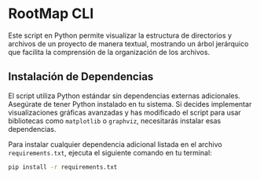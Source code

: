 # RootMap CLI

Este script en Python permite visualizar la estructura de directorios y archivos de un proyecto de manera textual, mostrando un árbol jerárquico que facilita la comprensión de la organización de los archivos.

## Instalación de Dependencias

El script utiliza Python estándar sin dependencias externas adicionales. Asegúrate de tener Python instalado en tu sistema. Si decides implementar visualizaciones gráficas avanzadas y has modificado el script para usar bibliotecas como `matplotlib` o `graphviz`, necesitarás instalar esas dependencias.

Para instalar cualquier dependencia adicional listada en el archivo `requirements.txt`, ejecuta el siguiente comando en tu terminal:

```bash
pip install -r requirements.txt
